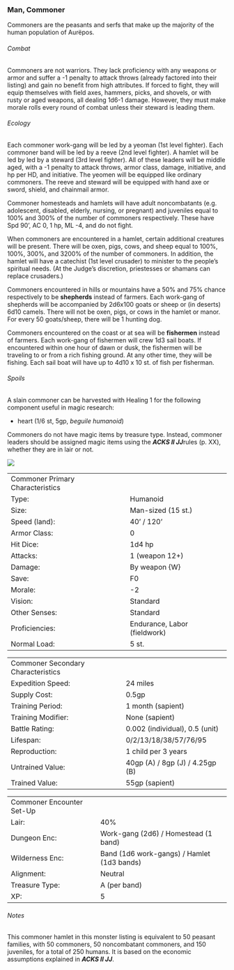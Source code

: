 ### Man, Commoner

Commoners are the peasants and serfs that make up the majority of the human population of Aurëpos.

###### Combat

Commoners are not warriors. They lack proficiency with any weapons or armor and suffer a -1 penalty to attack throws (already factored into their listing) and gain no benefit from high attributes. If forced to fight, they will equip themselves with field axes, hammers, picks, and shovels, or with rusty or aged weapons, all dealing 1d6-1 damage. However, they must make morale rolls every round of combat unless their steward is leading them.

###### Ecology

Each commoner work-gang will be led by a yeoman (1st level fighter). Each commoner band will be led by a reeve (2nd level fighter). A hamlet will be led by led by a steward (3rd level fighter). All of these leaders will be middle aged, with a -1 penalty to attack throws, armor class, damage, initiative, and hp per HD, and initiative. The yeomen will be equipped like ordinary commoners. The reeve and steward will be equipped with hand axe or sword, shield, and chainmail armor.

Commoner homesteads and hamlets will have adult noncombatants (e.g. adolescent, disabled, elderly, nursing, or pregnant) and juveniles equal to 100% and 300% of the number of commoners respectively. These have Spd 90’, AC 0, 1 hp, ML -4, and do not fight.

When commoners are encountered in a hamlet, certain additional creatures will be present. There will be oxen, pigs, cows, and sheep equal to 100%, 100%, 300%, and 3200% of the number of commoners. In addition, the hamlet will have a catechist (1st level crusader) to minister to the people’s spiritual needs. (At the Judge’s discretion, priestesses or shamans can replace crusaders.)

Commoners encountered in hills or mountains have a 50% and 75% chance respectively to be **shepherds** instead of farmers. Each work-gang of shepherds will be accompanied by 2d6x100 goats or sheep or (in deserts) 6d10 camels. There will not be oxen, pigs, or cows in the hamlet or manor. For every 50 goats/sheep, there will be 1 hunting dog.

Commoners encountered on the coast or at sea will be **fishermen** instead of farmers. Each work-gang of fishermen will crew 1d3 sail boats. If encountered within one hour of dawn or dusk, the fishermen will be traveling to or from a rich fishing ground. At any other time, they will be fishing. Each sail boat will have up to 4d10 x 10 st. of fish per fisherman.

###### Spoils

A slain commoner can be harvested with Healing 1 for the following component useful in magic research:

* heart (1/6 st, 5gp, *beguile humanoid*)

Commoners do not have magic items by treasure type. Instead, commoner leaders should be assigned magic items using the ***ACKS II JJ***rules (p. XX), whether they are in lair or not.

![](data:image/png;base64...)

|  |  |
| --- | --- |
| Commoner Primary Characteristics | |
| Type: | Humanoid |
| Size: | Man-sized (15 st.) |
| Speed (land): | 40’ / 120’ |
| Armor Class: | 0 |
| Hit Dice: | 1d4 hp |
| Attacks: | 1 (weapon 12+) |
| Damage: | By weapon {W} |
| Save: | F0 |
| Morale: | -2 |
| Vision: | Standard |
| Other Senses: | Standard |
| Proficiencies: | Endurance, Labor (fieldwork) |
| Normal Load: | 5 st. |

|  |  |
| --- | --- |
| Commoner Secondary Characteristics | |
| Expedition Speed: | 24 miles |
| Supply Cost: | 0.5gp |
| Training Period: | 1 month (sapient) |
| Training Modifier: | None (sapient) |
| Battle Rating: | 0.002 (individual), 0.5 (unit) |
| Lifespan: | 0/2/13/18/38/57/76/95 |
| Reproduction: | 1 child per 3 years |
| Untrained Value: | 40gp (A) / 8gp (J) / 4.25gp (B) |
| Trained Value: | 55gp (sapient) |

|  |  |
| --- | --- |
| Commoner Encounter Set-Up | |
| Lair: | 40% |
| Dungeon Enc: | Work-gang (2d6) /  Homestead (1 band) |
| Wilderness Enc: | Band (1d6 work-gangs) /  Hamlet (1d3 bands) |
| Alignment: | Neutral |
| Treasure Type: | A (per band) |
| XP: | 5 |

###### Notes

This commoner hamlet in this monster listing is equivalent to 50 peasant families, with 50 commoners, 50 noncombatant commoners, and 150 juveniles, for a total of 250 humans. It is based on the economic assumptions explained in ***ACKS II JJ***.
